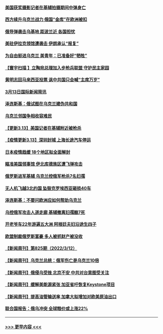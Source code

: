 #### [美国获奖摄影记者在基辅拍摄期间中弹身亡](../pages/prog202/a103372939.md?t=03140802) 
#### [西方续升乌克兰战力 俄国“金库”在欧洲被扣](../pages/prog202/a103372935.md?t=03140802) 
#### [俄导弹袭击乌基地 距波兰近 各国担忧](../pages/prog202/a103372928.md?t=03140802) 
#### [美驻伊拉克领馆遭袭击 伊朗承认“报复”](../pages/prog202/a103372925.md?t=03140802) 
#### [为自由挺进乌克兰 美青年：已准备好“牺牲”](../pages/prog202/a103372908.md?t=03140802) 
#### [【寰宇扫描 】立陶宛总理加入步枪兵联盟 守护民主家园](../pages/prog202/a103372887.md?t=03140802) 
#### [黄明志回马来西亚投票 讽中共国只会喊“主席万岁”](../pages/prog202/a103372871.md?t=03140802) 
#### [3月13日国际新闻简讯](../pages/prog202/a103372716.md?t=03140802) 
#### [泽连斯基：俄试图在乌克兰建伪共和国](../pages/prog202/a103372692.md?t=03140802) 
#### [乌克兰邻国争相收容难民](../pages/prog202/a103372681.md?t=03140802) 
#### [【更新3.13】美国记者在基辅附近被枪杀](../pages/prog202/a103372537.md?t=03140802) 
#### [【疫情更新3.13】深圳封城 上海长途汽车停运](../pages/prog202/a103360523.md?t=03140802) 
#### [日本疫情趋缓 18个地区拟全面解封](../pages/prog202/a103372611.md?t=03140802) 
#### [瞄准美国领事馆 伊北库德族区遭飞弹攻击](../pages/prog202/a103372588.md?t=03140802) 
#### [俄罗斯进军基辅 乌克兰控俄军枪杀7名妇孺](../pages/prog202/a103372542.md?t=03140802) 
#### [无人机飞越3北约国 坠毁克罗埃西亚砸损40车](../pages/prog202/a103372567.md?t=03140802) 
#### [泽连斯基：不要问欧洲应如何帮助乌克兰](../pages/prog202/a103372534.md?t=03140802) 
#### [乌控俄军攻击人道走廊 基辅撤离妇孺酿7死](../pages/prog202/a103372539.md?t=03140802) 
#### [开老爷车22年游遍五大洲 阿根廷夫妇沿途生四子](../pages/prog202/a103372479.md?t=03140802) 
#### [欧盟制裁俄罗斯富豪 多人被抓财产被没收](../pages/prog202/a103372469.md?t=03140802) 
#### [【新闻周刊】第825期（2022/3/12）](../pages/prog202/a103372397.md?t=03140802) 
#### [【新闻周刊】乌克兰总统：俄军伤亡是乌克兰10倍](../pages/prog202/a103372386.md?t=03140802) 
#### [【新闻周刊】俄侵乌受挫 北京不安 中共对台意图受关注](../pages/prog202/a103372310.md?t=03140802) 
#### [【新闻周刊】缓解美能源紧张 加亚省吁恢复Keystone项目](../pages/prog202/a103370353.md?t=03140802) 
#### [【新闻周刊】提高油管输送率 加拿大拟增加对欧美原油出口](../pages/prog202/a103371385.md?t=03140802) 
#### [联合国报告：俄乌冲突 全球粮价或上涨22%](../pages/prog202/a103372317.md?t=03140802) 

----
#### [ >>> 更早内容 <<< ](../indexes/prog202-earlier.md)
